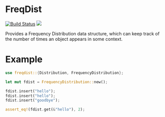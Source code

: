 # FreqDist

[![Build Status](https://travis-ci.org/ferristseng/rust-freqdist.svg)](https://travis-ci.org/ferristseng/rust-freqdist)
[![](http://meritbadge.herokuapp.com/rust-freqdist)](https://crates.io/crates/rust-freqdist)

Provides a Frequency Distribution data structure, which can keep track of the number of times an object appears in some context. 

# Example

```rust
use freqdist::{Distribution, FrequencyDistribution};

let mut fdist = FrequencyDistribution::new();

fdist.insert("hello");
fdist.insert("hello");
fdist.insert("goodbye");

assert_eq!(fdist.get(&"hello"), 2);
```
